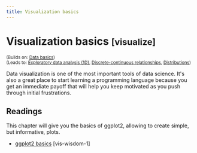 ```yaml
---
title: Visualization basics
---
```


<!-- Generated automatically from vis-basics.yml. Do not edit by hand -->

# Visualization basics <small class='visualize'>[visualize]</small>
<small>(Builds on: [Data basics](data-basics.md))</small>  
<small>(Leads to: [Exploratory data analysis (1D)](eda-1d.md), [Discrete-continuous relationships](vis-discrete-continuous.md), [Distributions](vis-distributions.md))</small>

Data visualization is one of the most important tools of data science.
It's also a great place to start learning a programming language because
you get an immediate payoff that will help you keep motivated as you push
through initial frustrations.

## Readings

This chapter will give you the basics of ggplot2, allowing to create simple,
but informative, plots.

  * [ggplot2 basics](https://bookdown.org/content/2138/ggplot2-basics.html) [vis-wisdom-1]


